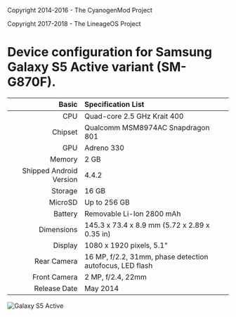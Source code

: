 Copyright 2014-2016 - The CyanogenMod Project

Copyright 2017-2018 - The LineageOS Project

Device configuration for Samsung Galaxy S5 Active variant (SM-G870F).
========================================

Basic   | Specification List
-------:|:-------------------------
CPU     | Quad-core 2.5 GHz Krait 400
Chipset | Qualcomm MSM8974AC Snapdragon 801
GPU     | Adreno 330
Memory  | 2 GB
Shipped Android Version | 4.4.2
Storage | 16 GB
MicroSD | Up to 256 GB
Battery | Removable Li-Ion 2800 mAh
Dimensions | 145.3 x 73.4 x 8.9 mm (5.72 x 2.89 x 0.35 in)
Display | 1080 x 1920 pixels, 5.1"
Rear Camera  | 16 MP, f/2.2, 31mm, phase detection autofocus, LED flash
Front Camera | 2 MP, f/2.4, 22mm
Release Date | May 2014

![Galaxy S5 Active](https://cdn2.gsmarena.com/vv/pics/samsung/samsung-galaxy-s5-active-0.jpg "Galaxy S5 Active")
